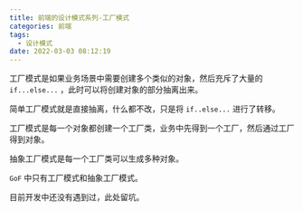 ```yaml
---
title: 前端的设计模式系列-工厂模式
categories: 前端
tags:
  - 设计模式
date: 2022-03-03 08:12:19
---
```


工厂模式是如果业务场景中需要创建多个类似的对象，然后充斥了大量的 `if...else...` ，此时可以将创建对象的部分抽离出来。

简单工厂模式就是直接抽离，什么都不改，只是将 `if..else...` 进行了转移。

工厂模式是每一个对象都创建一个工厂类，业务中先得到一个工厂，然后通过工厂得到对象。

抽象工厂模式是每一个工厂类可以生成多种对象。

`GoF` 中只有工厂模式和抽象工厂模式。

目前开发中还没有遇到过，此处留坑。
